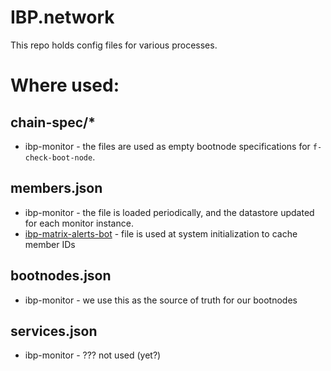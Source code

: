 # IBP.network

This repo holds config files for various processes.

# Where used:

## chain-spec/*
- ibp-monitor - the files are used as empty bootnode specifications for `f-check-boot-node`.

## members.json
- ibp-monitor - the file is loaded periodically, and the datastore updated for each monitor instance.
- [ibp-matrix-alerts-bot](https://github.com/ibp-network/ibp-matrix-alerts-bot) - file is used at system initialization to cache member IDs

## bootnodes.json
- ibp-monitor - we use this as the source of truth for our bootnodes

## services.json
- ibp-monitor - ??? not used (yet?)
